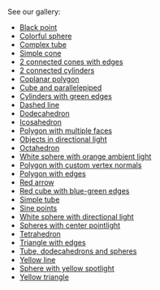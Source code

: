 See our gallery:
<!--
in the examples you'll see that the path to the build file is 'build.js',
not '../build.js'. This happens because Jekyll "copy all files to the root
folder of the documentation (/docs)".
-->
<!-- each graphics container MUST have an UNIQUE id -->
<!-- filename aplhabetic order -->
- [Black point](examples/black-point)
- [Colorful sphere](examples/colorful-sphere)
- [Complex tube](examples/complex-tube)
- [Simple cone](examples/cone)
- [2 connected cones with edges](examples/cones-with-edges)
- [2 connected cylinders](examples/connected-cylinders)
- [Coplanar polygon](examples/coplanar-polygon)
- [Cube and parallelepiped](examples/cube-and-parallelepiped)
- [Cylinders with green edges](examples/cylinder-with-green-edges)
- [Dashed line](examples/dashed-line)
- [Dodecahedron](examples/dodecahedron)
- [Icosahedron](examples/icosahedron)
- [Polygon with multiple faces](examples/multi-face-polygon)
- [Objects in directional light](examples/objects-in-directional-light)
- [Octahedron](examples/octahedron)
- [White sphere with orange ambient light](examples/orange-ambient-light)
- [Polygon with custom vertex normals](examples/polygon-vertex-normals)
- [Polygon with edges](examples/polygon-with-edges)
- [Red arrow](examples/red-arrow)
- [Red cube with blue-green edges](examples/red-cube-with-blue-green-edges)
- [Simple tube](examples/simple-tube)
- [Sine points](examples/sine-points)
- [White sphere with directional light](examples/sphere-with-directional-light)
- [Spheres with center pointlight](examples/spheres-with-center-pointlight)
- [Tetrahedron](examples/tetrahedron)
- [Triangle with edges](examples/triangle-with-edges)
- [Tube, dodecahedrons and spheres](examples/tube-dodecahedrons-and-spheres)
- [Yellow line](examples/yellow-line)
- [Sphere with yellow spotlight](examples/yellow-spotlight)
- [Yellow triangle](examples/yellow-triangle)
